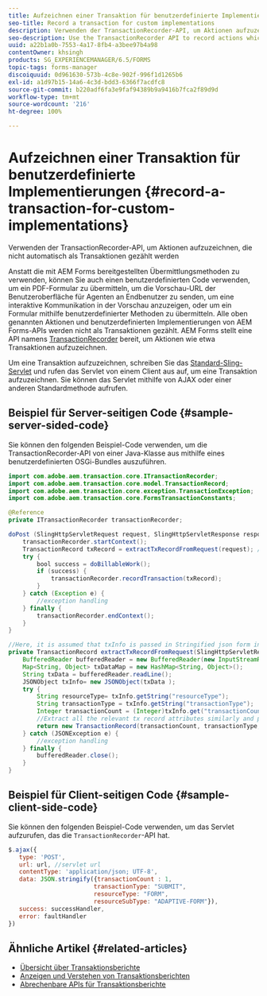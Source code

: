 ```yaml
---
title: Aufzeichnen einer Transaktion für benutzerdefinierte Implementierungen
seo-title: Record a transaction for custom implementations
description: Verwenden der TransactionRecorder-API, um Aktionen aufzuzeichnen, die nicht automatisch als Transaktionen gezählt werden
seo-description: Use the TransactionRecorder API to record actions which are not accounted as transactions automatically
uuid: a22b1a0b-7553-4a17-8fb4-a3bee97b4a98
contentOwner: khsingh
products: SG_EXPERIENCEMANAGER/6.5/FORMS
topic-tags: forms-manager
discoiquuid: 0d961630-573b-4c8e-902f-996f1d1265b6
exl-id: a1d97b15-14a6-4c3d-bdd3-6366f7acdfc8
source-git-commit: b220adf6fa3e9faf94389b9a9416b7fca2f89d9d
workflow-type: tm+mt
source-wordcount: '216'
ht-degree: 100%

---
```


# Aufzeichnen einer Transaktion für benutzerdefinierte Implementierungen {#record-a-transaction-for-custom-implementations}

Verwenden der TransactionRecorder-API, um Aktionen aufzuzeichnen, die nicht automatisch als Transaktionen gezählt werden

Anstatt die mit AEM Forms bereitgestellten Übermittlungsmethoden zu verwenden, können Sie auch einen benutzerdefinierten Code verwenden, um ein PDF-Formular zu übermitteln, um die Vorschau-URL der Benutzeroberfläche für Agenten an Endbenutzer zu senden, um eine interaktive Kommunikation in der Vorschau anzuzeigen, oder um ein Formular mithilfe benutzerdefinierter Methoden zu übermitteln. Alle oben genannten Aktionen und benutzerdefinierten Implementierungen von AEM Forms-APIs werden nicht als Transaktionen gezählt. AEM Forms stellt eine API namens [TransactionRecorder](https://helpx.adobe.com/de/experience-manager/6-5/forms/javadocs/com/adobe/aem/transaction/core/ITransactionRecorder.html) bereit, um Aktionen wie etwa Transaktionen aufzuzeichnen.

Um eine Transaktion aufzuzeichnen, schreiben Sie das [Standard-Sling-Servlet](https://helpx.adobe.com/de/experience-manager/using/custom-sling-servlets.html) und rufen das Servlet von einem Client aus auf, um eine Transaktion aufzuzeichnen. Sie können das Servlet mithilfe von AJAX oder einer anderen Standardmethode aufrufen.

## Beispiel für Server-seitigen Code {#sample-server-sided-code}

Sie können den folgenden Beispiel-Code verwenden, um die TransactionRecorder-API von einer Java-Klasse aus mithilfe eines benutzerdefinierten OSGi-Bundles auszuführen.

```java
import com.adobe.aem.transaction.core.ITransactionRecorder;
import com.adobe.aem.transaction.core.model.TransactionRecord;
import com.adobe.aem.transaction.core.exception.TransactionException;
import com.adobe.aem.transaction.core.FormsTransactionConstants;

@Reference
private ITransactionRecorder transactionRecorder;

doPost (SlingHttpServletRequest request, SlingHttpServletResponse response) {
    transactionRecorder.startContext();
    TransactionRecord txRecord = extractTxRecordFromRequest(request); //extract transaction relevant data from request
    try {
        bool success = doBillableWork();
        if (success) {
            transactionRecorder.recordTransaction(txRecord);
        }
    } catch (Exception e) {
        //exception handling
    } finally {
        transactionRecorder.endContext();
    }
}

//Here, it is assumed that txInfo is passed in Stringified json form in the ajax call (in data parameter). You can pass txInfo from client in any way that you find suitable.
private TransactionRecord extractTxRecordFromRequest(SlingHttpServletRequest request) {
    BufferedReader bufferedReader = new BufferedReader(new InputStreamReader(request.getInputStream()));
    Map<String, Object> txDataMap = new HashMap<String, Object>();
    String txData = bufferedReader.readLine();
    JSONObject txInfo= new JSONObject(txData );
    try {
        String resourceType= txInfo.getString("resourceType");
        String transactionType = txInfo.getString("transactionType");
        Integer transactionCount = (Integer)txInfo.get("transactionCount");
        //Extract all the relevant tx record attributes similarly and pass them in Transaction Record constructor as per the java doc}
        return new TransactionRecord(transactionCount, transactionType, resourceType, ..);
    } catch (JSONException e) {
        //exception handling
    } finally {
        bufferedReader.close();
    }
}
```

## Beispiel für Client-seitigen Code {#sample-client-side-code}

Sie können den folgenden Beispiel-Code verwenden, um das Servlet aufzurufen, das die `TransactionRecorder`-API hat.

```javascript
$.ajax({
   type: 'POST',
   url: url, //servlet url
   contentType: 'application/json; UTF-8',
   data: JSON.stringify({transactionCount : 1,
                        transactionType: "SUBMIT",
                        resourceType: "FORM",
                        resourceSubType: "ADAPTIVE-FORM"}),
   success: successHandler,
   error: faultHandler
})
```

## Ähnliche Artikel {#related-articles}

* [Übersicht über Transaktionsberichte](/help/forms/using/transaction-reports-overview.md)
* [Anzeigen und Verstehen von Transaktionsberichten](/help/forms/using/viewing-and-understanding-transaction-reports.md)
* [Abrechenbare APIs für Transaktionsberichte](/help/forms/using/transaction-reports-billable-apis.md)
